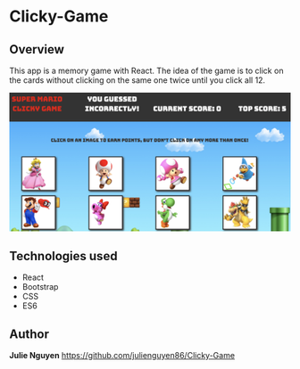 # Clicky-Game

## Overview 

This app is a memory game with React. The idea of the game is to click on the cards without clicking on the same one twice until you click all 12.

![Screenshot](public/mario.png)

## Technologies used

- React
- Bootstrap
- CSS
- ES6

## Author
**Julie Nguyen** https://github.com/julienguyen86/Clicky-Game